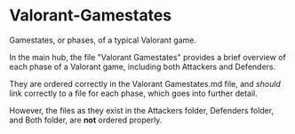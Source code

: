 # Valorant-Gamestates
Gamestates, or phases, of a typical Valorant game.

In the main hub, the file "Valorant Gamestates" provides a brief overview of each phase of a Valorant game, including both Attackers and Defenders.

They are ordered correctly in the Valorant Gamestates.md file, and *should* link correctly to a file for each phase, which goes into further detail.

However, the files as they exist in the Attackers folder, Defenders folder, and Both folder, are **not** ordered properly.
